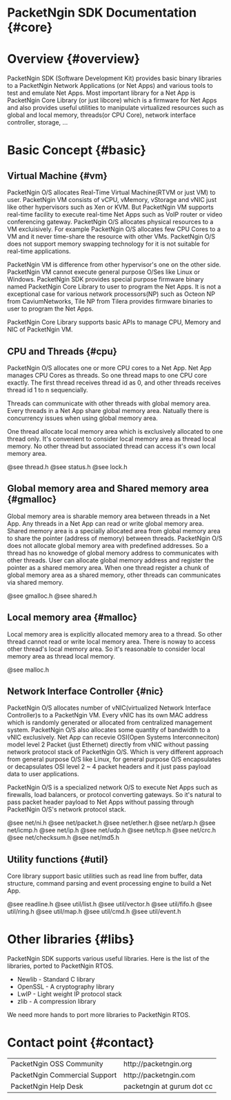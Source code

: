 # PacketNgin SDK Documentation {#core}

# Overview {#overview}
PacketNgin SDK (Software Development Kit) provides basic binary libraries to a 
PacketNgin Network Applications (or Net Apps) and various tools to test and emulate Net Apps.
Most important library for a Net App is PacketNgin Core Library (or just libcore)
which is a firmware for Net Apps and also provides useful utilities to manipulate 
virtualized resources such as global and local memory, threads(or CPU Core), 
network interface controller, storage, ...


# Basic Concept {#basic}

## Virtual Machine {#vm}
PacketNgin O/S allocates Real-Time Virtual Machine(RTVM or just VM) to user. PacketNgin VM
consists of vCPU, vMemory, vStorage and vNIC just like other hypervisors such as Xen or KVM.
But PacketNgin VM supports real-time facility to execute real-time Net Apps such as
VoIP router or video conferencing gateway. PacketNgin O/S allocates physical resources to a VM
excluisively. For example PacketNgin O/S allocates few CPU Cores to a VM and it never time-share
the resource with other VMs. PacketNgin O/S does not support memory swapping technology for it is not 
suitable for real-time applications.

PacketNgin VM is difference from other hypervisor's one on the other side. PacketNgin VM
cannot execute general purpose O/Ses like Linux or Windows. PacketNgin SDK provides special purpose
firmware binary named PacketNgin Core Library to user to program the Net Apps. 
It is not a exceptional case for various network processors(NP) such as Octeon NP from CaviumNetworks,
Tile NP from Tilera provides firmware binaries to user to program the Net Apps.

PacketNgin Core Library supports basic APIs to manage CPU, Memory and NIC of PacketNgin VM.


## CPU and Threads {#cpu}
PacketNgin O/S allocates one or more CPU cores to a Net App. Net App manages CPU Cores as threads. 
So one thread maps to one CPU core exactly. The first thread receives thread id as 0, 
and other threads receives thread id 1 to n sequencially.

Threads can communicate with other threads with global memory area. Every threads in a Net App share 
global memory area. Natually there is concurrency issues when using global memory area.

One thread allocate local memory area which is exclusively allocated to one thread only.
It's convenient to consider local memory area as thread local memory. No other thread but associated
thread can access it's own local memory area.

@see thread.h
@see status.h
@see lock.h


## Global memory area and Shared memory area {#gmalloc}
Global memory area is sharable memory area between threads in a Net App. Any threads
in a Net App can read or write global memory area. Shared memory area is a specially
allocated area from global memory area to share the pointer (address of memory) between threads.
PacketNgin O/S does not allocate global memory area with predefined addresses. So a thread
has no knowedge of global memory address to communicates with other threads.
User can allocate global memory address and register the pointer as a shared memory area.
When one thread register a chunk of global memory area as a shared memory, 
other threads can communicates via shared memory.

@see gmalloc.h
@see shared.h


## Local memory area {#malloc}
Local memory area is explicitly allocated memory area to a thread. So other thread cannot
read or write local memory area. There is noway to access other thread's local memory area.
So it's reasonable to consider local memory area as thread local memory.

@see malloc.h


## Network Interface Controller {#nic}
PacketNgin O/S allocates number of vNIC(virtualized Network Interface Controller)s to a 
PacketNgin VM. Every vNIC has its own MAC address which is randomly generated or allocated 
from centralized management system. PacketNgin O/S also allocates some quantity of bandwidth
to a vNIC exclusively. Net App can recevie OSI(Open Systems Interconneciton) model level 2
Packet (just Ethernet) directly from vNIC without passing network protocol stack of PacketNgin O/S. 
Which is very different approach from general purpose O/S like Linux, for general purpose O/S
encapsulates or decapsulates OSI level 2 ~ 4 packet headers and it just pass payload data to
user applications. 

PacketNgin O/S is a specialized network O/S to execute Net Apps such as firewalls, 
load balancers, or protocol converting gateways. So it's natural to pass packet header payload
to Net Apps without passing through PacketNgin O/S's network protocol stack.

@see net/ni.h
@see net/packet.h
@see net/ether.h
@see net/arp.h
@see net/icmp.h
@see net/ip.h
@see net/udp.h
@see net/tcp.h
@see net/crc.h
@see net/checksum.h
@see net/md5.h


## Utility functions {#util}
Core library support basic utilities such as read line from buffer, data structure, 
command parsing and event processing engine to build a Net App.

@see readline.h
@see util/list.h
@see util/vector.h
@see util/fifo.h
@see util/ring.h
@see util/map.h
@see util/cmd.h
@see util/event.h


# Other libraries {#libs}
PacketNgin SDK supports various useful libraries. Here is the list of the libraries,
ported to PacketNgin RTOS.

  * Newlib - Standard C library
  * OpenSSL - A cryptography library
  * LwIP - Light weight IP protocol stack
  * zlib - A compression library

We need more hands to port more libraries to PacketNgin RTOS.


# Contact point {#contact}

<table border="0">
	<tr>
		<td> PacketNgin OSS Community </td> 
		<td> http://packetngin.org </td>
	</tr>
	<tr>
		<td> PacketNgin Commercial Support </td>
		<td> http://packetngin.com </td>
	</tr>
	<tr>
		<td> PacketNgin Help Desk </td>
		<td> packetngin at gurum dot cc </td>
	</tr>
</table>
